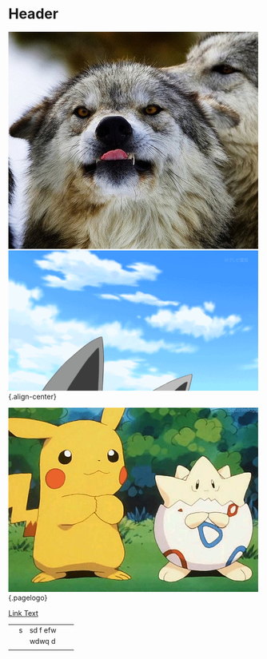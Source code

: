 <!-- TITLE: Home -->
<!-- SUBTITLE: A quick summary of Home -->

# Header

![Aaaa](/uploads/aaaa.jpg "Aaaa")
![Giphy 3](/uploads/giphy-3.gif "Giphy 3"){.align-center}

![Source](/uploads/source.gif "Source"){.pagelogo}

[Link Text](/personal-noes)

|   |   |          |   |   |
|---|---|----------|---|---|
|   | s | sd f efw |   |   |
|   |   | wdwq d   |   |   |
|   |   |          |   |   |